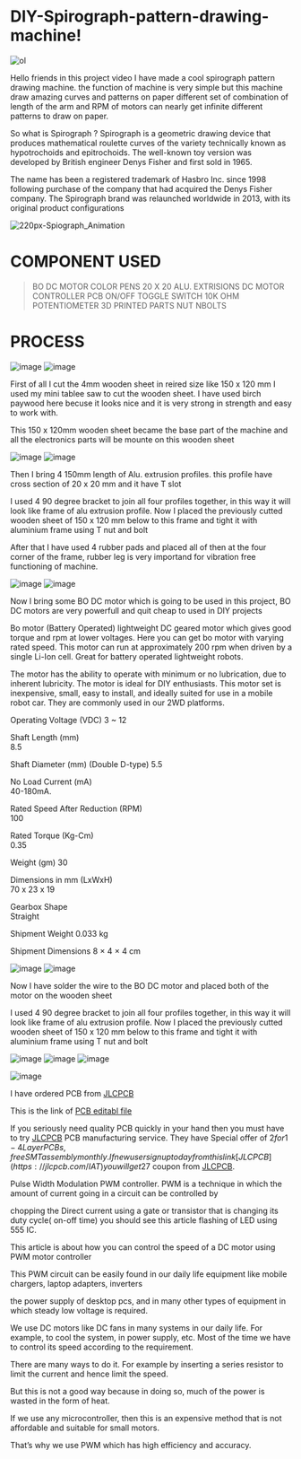 # DIY-Spirograph-pattern-drawing-machine!

![ol](https://user-images.githubusercontent.com/19898602/147870275-47d878b1-32e7-4b73-94b6-fa7753837486.png)


Hello friends in this project video I have made a cool spirograph pattern drawing machine. the function of machine is very simple but this machine draw amazing curves and patterns on paper different set of combination of length of the arm and RPM of motors can nearly get infinite different patterns to draw on paper.

So what is Spirograph ?
Spirograph is a geometric drawing device that produces mathematical roulette curves of the variety technically known as hypotrochoids and epitrochoids. The well-known toy version was developed by British engineer Denys Fisher and first sold in 1965.

The name has been a registered trademark of Hasbro Inc. since 1998 following purchase of the company that had acquired the Denys Fisher company. The Spirograph brand was relaunched worldwide in 2013, with its original product configurations


![220px-Spiograph_Animation](https://user-images.githubusercontent.com/19898602/147870317-5d99051c-b8fc-4ca5-b345-4c40864a0ab2.gif)


# COMPONENT USED

> BO DC MOTOR
> COLOR PENS
> 20 X 20 ALU. EXTRISIONS
> DC MOTOR CONTROLLER PCB
> ON/OFF TOGGLE SWITCH
> 10K OHM POTENTIOMETER
> 3D PRINTED PARTS 
> NUT NBOLTS

# PROCESS

![image](https://user-images.githubusercontent.com/19898602/147870384-647bec0d-5cef-4e44-a1fd-0aed0c077c8f.png)
![image](https://user-images.githubusercontent.com/19898602/147870389-65b5c651-cac3-4466-9d96-af91e3ce8425.png)


First of all I cut the 4mm wooden sheet in reired size like 150 x 120 mm
I used my mini tablee saw to cut the wooden sheet.
I have used birch paywood here becuse it looks nice and it is very strong in strength and easy to work with.

This 150 x 120mm wooden sheet became the base part of the machine and all the electronics parts will be mounte on this 
wooden sheet

![image](https://user-images.githubusercontent.com/19898602/147870476-d597aed1-c9b1-4f50-bf9f-2fd9e5360d27.png)
![image](https://user-images.githubusercontent.com/19898602/147870492-404ac235-09a0-4a95-b1ae-6c18825e2d5c.png)


Then I bring 4 150mm length of Alu. extrusion profiles. this profile have cross section of 20 x 20 mm and it have T slot

I used 4 90 degree bracket to join all four profiles together, in this way it will look like frame of alu extrusion profile.
Now I placed the previously cutted wooden sheet of 150 x 120 mm below to this frame and tight it with aluminium frame using T nut and bolt

After that I have used 4 rubber pads and placed all of then at the four corner of the frame, rubber leg is very importand for vibration free
functioning of machine.


![image](https://user-images.githubusercontent.com/19898602/147870605-313adeaa-4fc3-45bc-8093-af30a162f764.png)
![image](https://user-images.githubusercontent.com/19898602/147870608-abc229e5-18a3-4afb-9e6f-8ed6533cb5b8.png)


Now I bring some BO DC motor which is going to be used in this project, BO DC motors are very powerfull and quit cheap to used in DIY projects

Bo motor (Battery Operated) lightweight DC geared motor which gives good torque and rpm at lower voltages. Here you can get bo motor with varying rated speed. This motor can run at approximately 200 rpm when driven by a single Li-Ion cell. Great for battery operated lightweight robots.

The motor has the ability to operate with minimum or no lubrication, due to inherent lubricity. The motor is ideal for DIY enthusiasts. This motor set is inexpensive, small, easy to install, and ideally suited for use in a mobile robot car. They are commonly used in our 2WD platforms.

Operating Voltage (VDC)	
3 ~ 12

Shaft Length (mm)	
8.5

Shaft Diameter (mm)	
(Double D-type)
5.5

No Load Current (mA)	
40-180mA.

Rated Speed After Reduction (RPM)	
100

Rated Torque (Kg-Cm)	
0.35

Weight (gm)	
30

Dimensions in mm (LxWxH)	
70 x 23 x 19

Gearbox Shape	
Straight

Shipment Weight	
0.033 kg

Shipment Dimensions	
8 × 4 × 4 cm


![image](https://user-images.githubusercontent.com/19898602/147870674-3ef835c0-d5f0-4792-93df-87c8d605c9c1.png)
![image](https://user-images.githubusercontent.com/19898602/147870686-0dc923f3-46db-4690-a5b3-b5d202feb9cb.png)

Now I have solder the wire to the BO DC motor and placed both of the motor on the wooden sheet

I used 4 90 degree bracket to join all four profiles together, in this way it will look like frame of alu extrusion profile.
Now I placed the previously cutted wooden sheet of 150 x 120 mm below to this frame and tight it with aluminium frame using T nut and bolt


![image](https://user-images.githubusercontent.com/19898602/147870730-16657ba9-6439-4c10-882a-90475e91cbce.png)
![image](https://user-images.githubusercontent.com/19898602/147870802-c26f87ce-4659-473b-97ec-e612c21c1d12.png)
![image](https://user-images.githubusercontent.com/19898602/147870816-57f0c5f6-017a-45e7-94c1-313fed5258e5.png)

![image](https://user-images.githubusercontent.com/19898602/147870748-043b5d3a-d311-47f7-b3b1-8723f28ca376.png)


I have ordered PCB from [JLCPCB](https://jlcpcb.com/IAT )

This is the link of [PCB editabl file](https://oshwlab.com/sharmaz747/multipurpose-pcb)

If you seriously need quality PCB quickly in your hand then you must have to try [JLCPCB](https://jlcpcb.com/IAT ) PCB manufacturing service.
They have Special offer of $2 for 1-4 Layer PCBs, free SMT assembly monthly.
If new user signup today from this link [JLCPCB](https://jlcpcb.com/IAT ) you will get 27$ coupon from [JLCPCB](https://jlcpcb.com/IAT ).


Pulse Width Modulation PWM controller. PWM is a technique in which the amount of current going in a circuit can be controlled by

chopping the Direct current using a gate or transistor that is changing its duty cycle( on-off time) you should see this article flashing of LED using 555 IC.

This article is about how you can control the speed of a DC motor using PWM motor controller

This PWM circuit can be easily found in our daily life equipment like mobile chargers, laptop adapters, inverters

the power supply of desktop pcs, and in many other types of equipment in which steady low voltage is required.

We use DC motors like DC fans in many systems in our daily life. For example, to cool the system, in power supply, etc. Most of the time we have to control its speed according to the requirement.

There are many ways to do it. For example by inserting a series resistor to limit the current and hence limit the speed.

But this is not a good way because in doing so, much of the power is wasted in the form of heat.

If we use any microcontroller, then this is an expensive method that is not affordable and suitable for small motors.

That’s why we use PWM which has high efficiency and accuracy.





